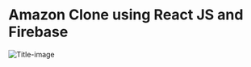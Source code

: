 # Amazon Clone using React JS and Firebase

![Title-image](https://github.com/nitish1310/amazon-clone/blob/master/public/amazon-clone.jpg)